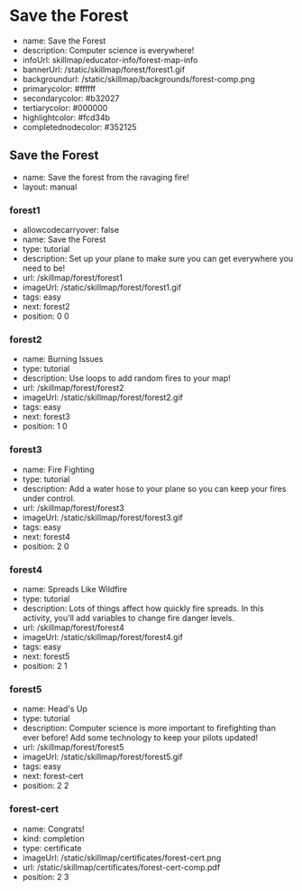 # Save the Forest
* name: Save the Forest
* description: Computer science is everywhere!  
* infoUrl: skillmap/educator-info/forest-map-info
* bannerUrl: /static/skillmap/forest/forest1.gif
* backgroundurl: /static/skillmap/backgrounds/forest-comp.png
* primarycolor: #ffffff
* secondarycolor: #b32027
* tertiarycolor: #000000
* highlightcolor: #fcd34b
* completednodecolor: #352125


## Save the Forest
* name: Save the forest from the ravaging fire!
* layout: manual

### forest1
* allowcodecarryover: false
* name: Save the Forest
* type: tutorial
* description: Set up your plane to make sure you can get everywhere you need to be! 
* url: /skillmap/forest/forest1
* imageUrl: /static/skillmap/forest/forest1.gif
* tags: easy
* next: forest2
* position: 0 0

### forest2
* name: Burning Issues
* type: tutorial
* description: Use loops to add random fires to your map! 
* url: /skillmap/forest/forest2
* imageUrl: /static/skillmap/forest/forest2.gif
* tags: easy
* next: forest3
* position: 1 0

### forest3
* name: Fire Fighting
* type: tutorial
* description: Add a water hose to your plane so you can keep your fires under control. 
* url: /skillmap/forest/forest3
* imageUrl: /static/skillmap/forest/forest3.gif
* tags: easy
* next: forest4
* position: 2 0

### forest4
* name: Spreads Like Wildfire
* type: tutorial
* description: Lots of things affect how quickly fire spreads. In this activity, you'll add variables 
to change fire danger levels. 
* url: /skillmap/forest/forest4
* imageUrl: /static/skillmap/forest/forest4.gif
* tags: easy
* next: forest5
* position: 2 1

### forest5
* name: Head's Up
* type: tutorial
* description: Computer science is more important to firefighting than ever before! Add some technology to keep your pilots updated!
* url: /skillmap/forest/forest5
* imageUrl: /static/skillmap/forest/forest5.gif
* tags: easy
* next: forest-cert 
* position: 2 2



### forest-cert
* name: Congrats!
* kind: completion
* type: certificate
* imageUrl: /static/skillmap/certificates/forest-cert.png
* url: /static/skillmap/certificates/forest-cert-comp.pdf
* position: 2 3